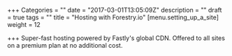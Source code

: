 +++
Categories = ""
date = "2017-03-01T13:05:09Z"
description = ""
draft = true
tags = ""
title = "Hosting with Forestry.io"
[menu.setting_up_a_site]
weight = 12

+++
Super-fast hosting powered by Fastly's global CDN. Offered to all sites on a premium plan at no additional cost.